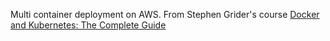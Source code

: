 Multi container deployment on AWS. From Stephen Grider's course [Docker and Kubernetes: The Complete Guide](https://www.udemy.com/docker-and-kubernetes-the-complete-guide/)
